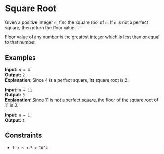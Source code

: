 # Square Root

Given a positive integer `n`, find the square root of `n`. If `n` is not a perfect square, then return the floor value.

Floor value of any number is the greatest integer which is less than or equal to that number.

## Examples

**Input:** `n = 4`  
**Output:** `2`  
**Explanation:** Since 4 is a perfect square, its square root is 2.

**Input:** `n = 11`  
**Output:** `3`  
**Explanation:** Since 11 is not a perfect square, the floor of the square root of 11 is 3.

**Input:** `n = 1`  
**Output:** `1`  

## Constraints

- `1 ≤ n ≤ 3 x 10^4`